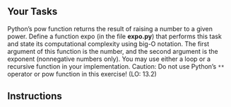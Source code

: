 ## Your Tasks

Python’s pow function returns the result of raising a number to a given power. Define a function expo (in the file **expo.py**) that performs this task and state its computational complexity using big-O notation. The first argument of this function is the number, and the second argument is the exponent (nonnegative numbers only). You may use either a loop or a recursive function in your implementation. Caution: Do not use Python’s `**` operator or pow function in this exercise! (LO: 13.2)

## Instructions
